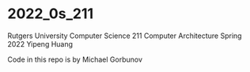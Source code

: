 # 2022_0s_211
Rutgers University Computer Science 211 Computer Architecture
Spring 2022
Yipeng Huang

Code in this repo is by Michael Gorbunov
